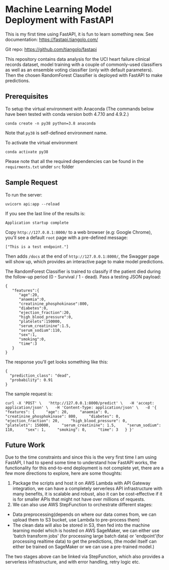 # Machine Learning Model Deployment with FastAPI

This is my first time using FastAPI, it is fun to learn something new.
See documentation: https://fastapi.tiangolo.com/

Git repo: https://github.com/tiangolo/fastapi

This repository contains data analysis for the UCI heart failure clinical records dataset,
model training with a couple of commonly-used classifiers as well as an ensemble voting classifier (only with default parameters).
Then the chosen RandomForest Classifier is deployed with FastAPI to make predictions.

Prerequisites
---------
To setup the virtual environment with Anaconda 
(The commands below have been tested with conda version both 4.7.10 and 4.9.2.)

```
conda create -n py38 python=3.8 anaconda
```
Note that `py38` is self-defined environment name.

To activate the virtual environment
```
conda activate py38
```
Please note that all the required dependencies can be found in the `requirments.txt` under `src` folder

Sample Request
---------

To run the server:

```
uvicorn api:app --reload
```
If you see the last line of the results is:
```
Application startup complete
```
Copy `http://127.0.0.1:8000/` to a web browser (e.g: Google Chrome), you'll see a default `root` page with a pre-defined message:
```
["This is a test endpoint."]
```

Then adds `/docs` at the end of `http://127.0.0.1:8000/`, the Swagger page will show up, which provides an interactive page to make model predictions.

The RandomForest Classifier is trained to classify if the patient died during the follow-up period (0 - Survival / 1 - dead).
Pass a testing JSON payload:

```
{
   "features":{
      "age":20,
      "anaemia":0,
      "creatinine_phosphokinase":800,
      "diabetes":0,
      "ejection_fraction":20,
      "high_blood_pressure":0,
      "platelets":150000,
      "serum_creatinine":1.5,
      "serum_sodium":110,
      "sex":1,
      "smoking":0,
      "time":3
   }
}
```
The response you'll get looks something like this:

```
{
  "prediction_class": "dead",
  "probability": 0.91
}
```

The sample request is:
```
curl -X 'POST' \   'http://127.0.0.1:8000/predict' \   -H 'accept: application/json' \   -H 'Content-Type: application/json' \   -d '{   "features": {     "age": 20,     "anaemia": 0,     "creatinine_phosphokinase": 800,     "diabetes": 0,     "ejection_fraction": 20,     "high_blood_pressure": 0,     "platelets": 150000,     "serum_creatinine": 1.5,     "serum_sodium": 110,     "sex": 1,     "smoking": 0,     "time": 3   } }'
```

Future Work
---------
Due to the time constraints and since this is the very first time I am using FastAPI, I had to spend some time to understand how FastAPI works,
the functionality for this end-to-end deployment is not complete yet, there are a few more directions to explore, here are some thoughts:

1. Package the scripts and host it on AWS Lambda with API Gateway integration, we can have a completely serverless API
infrastructure with many benefits, it is scalable and robust, also it can be cost-effective if it is for smaller APIs 
that might not have over millions of requests.
2. We can also use AWS StepFunction to orchestrate different stages: 

- Data preprocessing(depends on where our data comes from, we can upload them to S3 bucket, use Lambda to pre-process them)
- The clean data will also be stored in S3, then fed into the machine learning model which is hosted on AWS SageMaker, 
we can either use 'batch transform jobs' (for processing large batch data) or 'endpoint'(for processing realtime data) to get the predictions,
(the model itself can either be trained on SageMaker or we can use a pre-trained model.) 

The two stages above can be linked via StepFunction, which also provides a serverless infrastructure, and with error handling, retry logic etc.